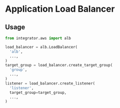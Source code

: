 # Application Load Balancer

## Usage

```python
from integrator.aws import alb

load_balancer = alb.LoadBalancer(
  'alb',
  ...,
)
target_group = load_balancer.create_target_group(
  'group',
  ...,
)
listener = load_balancer.create_listener(
  'listener',
  target_group=target_group,
  ...,
)
```
